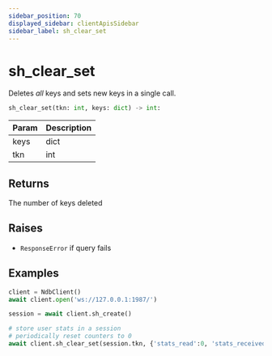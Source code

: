 ```yaml
---
sidebar_position: 70
displayed_sidebar: clientApisSidebar
sidebar_label: sh_clear_set
---
```


# sh_clear_set
Deletes _all_ keys and sets new keys in a single call.



```py
sh_clear_set(tkn: int, keys: dict) -> int:
```

|Param|Description|
|--|--|
|keys|dict|The new keys store after the existing keys have been deleted|
|tkn|int|Session token|



## Returns
The number of keys deleted


## Raises
- `ResponseError` if query fails


## Examples
```py
client = NdbClient()
await client.open('ws://127.0.0.1:1987/')

session = await client.sh_create()

# store user stats in a session
# periodically reset counters to 0
await client.sh_clear_set(session.tkn, {'stats_read':0, 'stats_received':0, 'stats_sent':0})
```
